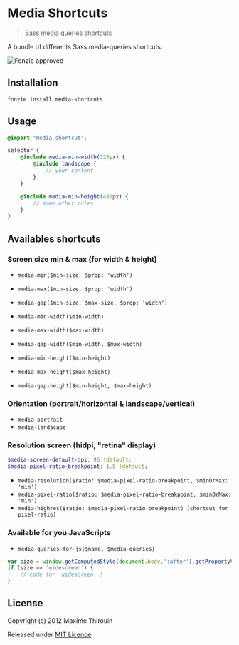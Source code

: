 # Media Shortcuts

> Sass media queries shortcuts

A bundle of differents Sass media-queries shortcuts.

![Fonzie approved](https://dl.dropbox.com/u/14108185/Pictures/fonzie.jpg)

## Installation

```
fonzie install media-shortcuts
```

## Usage

```scss
@import "media-shortcut";
```

```scss
selector {
    @include media-min-width(320px) {
        @include landscape {
            // your content
        }
    }

    @include media-min-height(480px) {
        // some other rules
    }
}
```

## Availables shortcuts

### Screen size min & max (for width & height)

+ `media-min($min-size, $prop: 'width')`
+ `media-max($min-size, $prop: 'width')`
+ `media-gap($min-size, $max-size, $prop: 'width')`

+ `media-min-width($min-width)`
+ `media-max-width($max-width)`
+ `media-gap-width($min-width, $max-width)`

+ `media-min-height($min-height)`
+ `media-max-height($max-height)`
+ `media-gap-height($min-height, $max-height)`

### Orientation (portrait/horizontal & landscape/vertical)

+ `media-portrait`
+ `media-landscape`

### Resolution screen (hidpi, "retina" display)

```scss
$media-screen-default-dpi: 96 !default;
$media-pixel-ratio-breakpoint: 1.5 !default;
```

+ `media-resolution($ratio: $media-pixel-ratio-breakpoint, $minOrMax: 'min')`
+ `media-pixel-ratio($ratio: $media-pixel-ratio-breakpoint, $minOrMax: 'min')`
+ `media-highres($ratio: $media-pixel-ratio-breakpoint) (shortcut for pixel-ratio)`

### Available for you JavaScripts

+ `media-queries-for-js($name, $media-queries)`

```js
var size = window.getComputedStyle(document.body,':after').getPropertyValue('content');
if (size == 'widescreen') {
    // code for 'widescreen' !
}
```

## License

Copyright (c) 2012 Maxime Thirouin

Released under [MIT Licence](http://moox.mit-license.org/)

